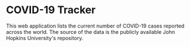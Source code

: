 # COVID-19 Tracker

This web application lists the current number of COVID-19 cases reported across the world. The source of the data is the publicly available John Hopkins University's repository.
